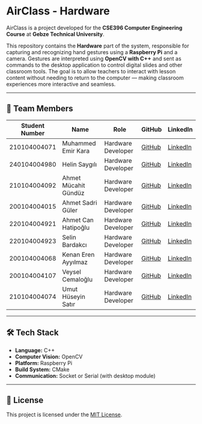 # AirClass - Hardware

AirClass is a project developed for the **CSE396 Computer Engineering Course** at **Gebze Technical University**.

This repository contains the **Hardware** part of the system, responsible for capturing and recognizing hand gestures using a **Raspberry Pi** and a camera. Gestures are interpreted using **OpenCV with C++** and sent as commands to the desktop application to control digital slides and other classroom tools. The goal is to allow teachers to interact with lesson content without needing to return to the computer — making classroom experiences more interactive and seamless.

---

## 👥 Team Members

| Student Number  | Name                    | Role               | GitHub | LinkedIn |
|-----------------|-------------------------|--------------------|--------|----------|
| 210104004071    | Muhammed Emir Kara      | Hardware Developer | [GitHub](https://github.com/emirgit) | [LinkedIn](https://www.linkedin.com/in/muhammed-emir-kara-787605251/) |
| 240104004980    | Helin Saygılı           | Hardware Developer | [GitHub](#) | [LinkedIn](#) |
| 210104004092    | Ahmet Mücahit Gündüz    | Hardware Developer | [GitHub](#) | [LinkedIn](#) |
| 200104004015    | Ahmet Sadri Güler       | Hardware Developer | [GitHub](#) | [LinkedIn](#) |
| 220104004921    | Ahmet Can Hatipoğlu     | Hardware Developer | [GitHub](#) | [LinkedIn](#) |
| 220104004923    | Selin Bardakcı          | Hardware Developer | [GitHub](#) | [LinkedIn](#) |
| 200104004068    | Kenan Eren Ayyılmaz     | Hardware Developer | [GitHub](https://github.com/Erenayyilmaz) | [LinkedIn](https://www.linkedin.com/in/kenanerenayyilmaz/) |
| 200104004107    | Veysel Cemaloğlu        | Hardware Developer | [GitHub](https://github.com/veyselcmlgl) | [LinkedIn](https://www.linkedin.com/in/veyselcmlgl/) |
| 210104004074    | Umut Hüseyin Satır      | Hardware Developer | [GitHub](#) | [LinkedIn](#) |

---

## 🛠️ Tech Stack

- **Language:** C++
- **Computer Vision:** OpenCV
- **Platform:** Raspberry Pi
- **Build System:** CMake
- **Communication:** Socket or Serial (with desktop module)

---

## 📄 License

This project is licensed under the [MIT License](LICENSE).
